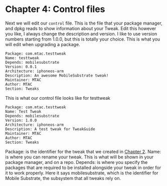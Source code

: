 # Chapter 4: Control files

Next we will edit our ```control``` file. This is the file that your package manager, and dpkg reads to show information about your Tweak. Edit this however you like, I always change the description and version. I like to use version numbers starting from 1.0.0, but this is totally your choice. This is what you will edit when upgrading a package.

```
Package: com.mtac.testtweak
Name: testtweak
Depends: mobilesubstrate
Version: 0.0.1
Architecture: iphoneos-arm
Description: An awesome MobileSubstrate tweak!
Maintainer: MTAC
Author: MTAC
Section: Tweaks
```

This is what our control file looks like for testtweak

```
Package: com.mtac.testtweak
Name: Test Tweak
Depends: mobilesubstrate
Version: 1.0.0
Architecture: iphoneos-arm
Description: A test tweak for TweakGuide
Maintainer: MTAC
Author: MTAC
Section: Tweaks
```

Package: is the identifier for the tweak that we created in [Chapter 2](https://github.com/MTACS/TweakGuide/blob/master/chapters/2.md). 
Name: is where you can rename your tweak. This is what will be shown in your package manager, and on a repo.
Depends: is where you specify the packages that are required to be installed alongside your tweak in order for it to work properly. Here it says mobilesubstrate, which is the identifier for Mobile Substrate, the subsystem that all tweaks rely on.

